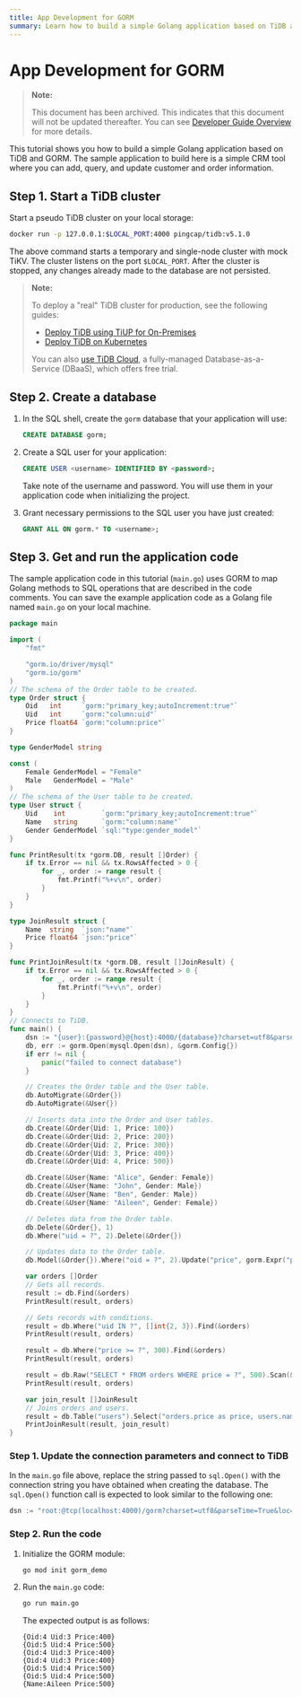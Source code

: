 ```yaml
---
title: App Development for GORM
summary: Learn how to build a simple Golang application based on TiDB and GORM.
---
```


# App Development for GORM

> **Note:**
>
> This document has been archived. This indicates that this document will not be updated thereafter. You can see [Developer Guide Overview](/develop/dev-guide-overview.md) for more details.

This tutorial shows you how to build a simple Golang application based on TiDB and GORM. The sample application to build here is a simple CRM tool where you can add, query, and update customer and order information.

## Step 1. Start a TiDB cluster

Start a pseudo TiDB cluster on your local storage:


```bash
docker run -p 127.0.0.1:$LOCAL_PORT:4000 pingcap/tidb:v5.1.0
```

The above command starts a temporary and single-node cluster with mock TiKV. The cluster listens on the port `$LOCAL_PORT`. After the cluster is stopped, any changes already made to the database are not persisted.

> **Note:**
>
> To deploy a "real" TiDB cluster for production, see the following guides:
>
> + [Deploy TiDB using TiUP for On-Premises](https://docs.pingcap.com/tidb/v5.1/production-deployment-using-tiup)
> + [Deploy TiDB on Kubernetes](https://docs.pingcap.com/tidb-in-kubernetes/stable)
>
> You can also [use TiDB Cloud](https://pingcap.com/products/tidbcloud/), a fully-managed Database-as-a-Service (DBaaS), which offers free trial.

## Step 2. Create a database

1. In the SQL shell, create the `gorm` database that your application will use:

    
    ```sql
    CREATE DATABASE gorm;
    ```

2. Create a SQL user for your application:

    
    ```sql
    CREATE USER <username> IDENTIFIED BY <password>;
    ```

    Take note of the username and password. You will use them in your application code when initializing the project.

3. Grant necessary permissions to the SQL user you have just created:

    
    ```sql
    GRANT ALL ON gorm.* TO <username>;
    ```

## Step 3. Get and run the application code

The sample application code in this tutorial (`main.go`) uses GORM to map Golang methods to SQL operations that are described in the code comments. You can save the example application code as a Golang file named `main.go` on your local machine.


```go
package main

import (
    "fmt"

    "gorm.io/driver/mysql"
    "gorm.io/gorm"
)
// The schema of the Order table to be created.
type Order struct {
    Oid   int     `gorm:"primary_key;autoIncrement:true"`
    Uid   int     `gorm:"column:uid"`
    Price float64 `gorm:"column:price"`
}

type GenderModel string

const (
    Female GenderModel = "Female"
    Male   GenderModel = "Male"
)
// The schema of the User table to be created.
type User struct {
    Uid    int         `gorm:"primary_key;autoIncrement:true"`
    Name   string      `gorm:"column:name"`
    Gender GenderModel `sql:"type:gender_model"`
}

func PrintResult(tx *gorm.DB, result []Order) {
    if tx.Error == nil && tx.RowsAffected > 0 {
        for _, order := range result {
            fmt.Printf("%+v\n", order)
        }
    }
}

type JoinResult struct {
    Name  string  `json:"name"`
    Price float64 `json:"price"`
}

func PrintJoinResult(tx *gorm.DB, result []JoinResult) {
    if tx.Error == nil && tx.RowsAffected > 0 {
        for _, order := range result {
            fmt.Printf("%+v\n", order)
        }
    }
}
// Connects to TiDB.
func main() {
    dsn := "{user}:{password}@{host}:4000/{database}?charset=utf8&parseTime=True&loc=Local"
    db, err := gorm.Open(mysql.Open(dsn), &gorm.Config{})
    if err != nil {
        panic("failed to connect database")
    }

    // Creates the Order table and the User table.
    db.AutoMigrate(&Order{})
    db.AutoMigrate(&User{})

    // Inserts data into the Order and User tables.
    db.Create(&Order{Uid: 1, Price: 100})
    db.Create(&Order{Uid: 2, Price: 200})
    db.Create(&Order{Uid: 2, Price: 300})
    db.Create(&Order{Uid: 3, Price: 400})
    db.Create(&Order{Uid: 4, Price: 500})

    db.Create(&User{Name: "Alice", Gender: Female})
    db.Create(&User{Name: "John", Gender: Male})
    db.Create(&User{Name: "Ben", Gender: Male})
    db.Create(&User{Name: "Aileen", Gender: Female})

    // Deletes data from the Order table.
    db.Delete(&Order{}, 1)
    db.Where("uid = ?", 2).Delete(&Order{})

    // Updates data to the Order table.
    db.Model(&Order{}).Where("oid = ?", 2).Update("price", gorm.Expr("price * ? + ?", 2, 100))

    var orders []Order
    // Gets all records.
    result := db.Find(&orders)
    PrintResult(result, orders)

    // Gets records with conditions.
    result = db.Where("uid IN ?", []int{2, 3}).Find(&orders)
    PrintResult(result, orders)

    result = db.Where("price >= ?", 300).Find(&orders)
    PrintResult(result, orders)

    result = db.Raw("SELECT * FROM orders WHERE price = ?", 500).Scan(&orders)
    PrintResult(result, orders)

    var join_result []JoinResult
    // Joins orders and users.
    result = db.Table("users").Select("orders.price as price, users.name as name").Joins("INNER JOIN orders ON orders.uid = users.uid").Where("users.uid = ?", 4).Find(&join_result)
    PrintJoinResult(result, join_result)
}
```

### Step 1. Update the connection parameters and connect to TiDB

In the `main.go` file above, replace the string passed to `sql.Open()` with the connection string you have obtained when creating the database. The `sql.Open()` function call is expected to look similar to the following one:


```go
dsn := "root:@tcp(localhost:4000)/gorm?charset=utf8&parseTime=True&loc=Local"
```

### Step 2. Run the code

1. Initialize the GORM module:

    
    ```bash
    go mod init gorm_demo
    ```

2. Run the `main.go` code:

    
    ```bash
    go run main.go
    ```

    The expected output is as follows:

    ```
    {Oid:4 Uid:3 Price:400}
    {Oid:5 Uid:4 Price:500}
    {Oid:4 Uid:3 Price:400}
    {Oid:4 Uid:3 Price:400}
    {Oid:5 Uid:4 Price:500}
    {Oid:5 Uid:4 Price:500}
    {Name:Aileen Price:500}
    ```
